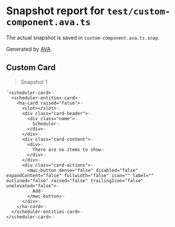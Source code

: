 # Snapshot report for `test/custom-component.ava.ts`

The actual snapshot is saved in `custom-component.ava.ts.snap`.

Generated by [AVA](https://avajs.dev).

## Custom Card

> Snapshot 1

    `<scheduler-card>␊
      <scheduler-entities-card>␊
        <ha-card raised="false">␊
          <slot></slot>␊
          <div class="card-header">␊
            <div class="name">␊
              Scheduler␊
            </div>␊
          </div>␊
          <div class="card-content">␊
            <div>␊
              There are no items to show␊
            </div>␊
          </div>␊
          <div class="card-actions">␊
            <mwc-button dense="false" disabled="false" expandContent="false" fullwidth="false" icon="" label="" outlined="false" raised="false" trailingIcon="false" unelevated="false">␊
              Add␊
            </mwc-button>␊
          </div>␊
        </ha-card>␊
      </scheduler-entities-card>␊
    </scheduler-card>␊
    `
